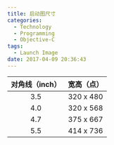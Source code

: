 ```yaml
---
title: 启动图尺寸
categories:
  - Technology
  - Programming
  - Objective-C
tags:
  - Launch Image
date: 2017-04-09 20:36:43
---
```


| 对角线（inch） |   宽高（点）   |
| :-------: | :-------: |
|    3.5    | 320 x 480 |
|    4.0    | 320 x 568 |
|    4.7    | 375 x 667 |
|    5.5    | 414 x 736 |

